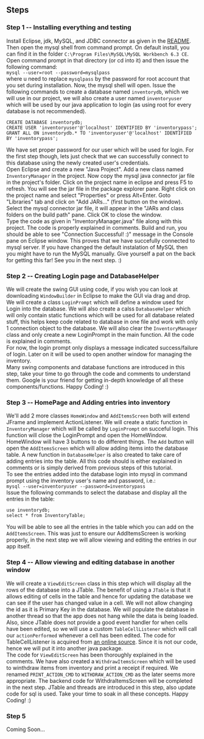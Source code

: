 ## Steps
### Step 1 -- Installing everything and testing
Install Eclipse, jdk, MySQL, and JDBC connector as given in the [README](README.md). Then open the mysql shell from command prompt. On default install, you can find it in the folder `C:\Program Files\MySQL\MySQL Workbench 6.3 CE`. Open command prompt in that directory (or cd into it) and then issue the following command:  
`mysql --user=root --password=mysqlpass`  
where u need to replace `mysqlpass` by the password for root account that you set during installation. Now, the mysql shell will open. Issue the following commands to create a database named `inventorydb`, which we will use in our project, we will also create a user named `inventoryuser` which will be used by our java application to login (as using root for every database is not recommended).  
```
CREATE DATABASE inventorydb;
CREATE USER 'inventoryuser'@'localhost' IDENTIFIED BY 'inventorypass';
GRANT ALL ON inventorydb.* TO 'inventoryuser'@'localhost' IDENTIFIED BY 'inventorypass';
```
We have set proper password for our user which will be used for login. For the first step though, lets just check that we can successfully connect to this database using the newly created user's credentials.  
Open Eclipse and create a new "Java Project". Add a new class named `InventoryManager` in the project. Now copy the mysql java connector jar file in the project's folder. Click on the project name in eclipse and press F5 to refresh. You will see the jar file in the package explorer pane. Right click on the project name and select "Properties" or press Alt+Enter. Goto "Libraries" tab and click on "Add JARs..." (first button on the window). Select the mysql connector jar file, it will appear in the "JARs and class folders on the build path" pane. Click OK to close the window.  
Type the code as given in "InventoryManager.java" file along with this project. The code is properly explained in comments. Build and run, you should be able to see "Connection Successful! :)" message in the Console pane on Eclipse window. This proves that we have succefully connected to mysql server. If you have changed the default instalation of MySQL then you might have to run the MySQL manually. Give yourself a pat on the back for getting this far! See you in the next step. :)  

### Step 2 -- Creating Login page and DatabaseHelper
We will create the swing GUI using code, if you wish you can look at downloading `WindowBuilder` in Eclipse to make the GUI via drag and drop. We will create a class `LoginPrompt` which will define a window used for Login into the database. We will also create a calss `DatabaseHelper` which will only contain static functions which will be used for all database related stuff, this helps keep code related to database in one file and work with only 1 connection object to the database. We will also clear the `InventoryManager` class and only create a new LoginPrompt in the main function. All the code is explained in comments.  
For now, the login prompt only displays a message indicated success/failure of login. Later on it will be used to open another window for managing the inventory.  
Many swing components and database functions are introduced in this step, take your time to go through the code and comments to understand them. Google is your friend for getting in-depth knowledge of all these components/functions. Happy Coding! :)  

### Step 3 -- HomePage and Adding entries into inventory
We'll add 2 more classes `HomeWindow` and `AddItemsScreen` both will extend JFrame and implement ActionListener. We will create a static function in `InventoryManager` which will be called by `LoginPrompt` on succeful login. This function will close the LoginPrompt and open the HomeWindow.  
HomeWindow will have 3 buttons to do different things. The `Add` button will open the `AddItemsScreen` which will allow adding items into the database table. A new function in `DatabaseHelper` is also created to take care of adding entries into the table. All this code should is either explained in comments or is simply derived from previous steps of this tutorial.  
To see the entries added into the database login into mysql in command prompt using the inventory user's name and password, i.e.:  
`mysql --user=inventoryuser --password=inventorypass`  
Issue the following commands to select the database and display all the entries in the table:  
```
use inventorydb;
select * from InventoryTable;
```
You will be able to see all the entries in the table which you can add on the `AddItemsScreen`. This was just to ensure our AddItemsScreen is working properly, in the next step we will allow viewing and editing the entries in our app itself.  

### Step 4 -- Allow viewing and editing database in another window
We will create a `ViewEditScreen` class in this step which will display all the rows of the database into a JTable. The benefit of using a `JTable` is that it allows editing of cells in the table and hence for updating the database we can see if the user has changed value in a cell. We will not allow changing the id as it is Primary Key in the database. We will populate the database in another thread so that the app does not hang while the data is being loaded. Also, since JTable does not provide a good event handler for when cells have been edited, so we will use a custom `TableCellListener` which will call our `actionPerformed` whenever a cell has been edited. The code for TableCellListener is acquired from [an online source](https://tips4java.wordpress.com/2009/06/07/table-cell-listener). Since it is not our code, hence we will put it into another java package.  
The code for `ViewEditScreen` has been thoroughly explained in the comments. We have also created a `WithdrawItemsScreen` which will be used to winthdraw items from inventory and print a receipt if required. We renamed `PRINT_ACTION_CMD` to `WITHDRAW_ACTION_CMD` as the later seems more appropriate. The backend code for WithdraItemsScreen will be completed in the next step. JTable and threads are introduced in this step, also update code for sql is used. Take your time to soak in all these concepts. Happy Coding! :)  

### Step 5
Coming Soon...
